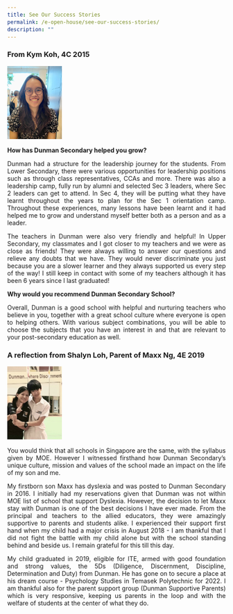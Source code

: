 ```yaml
---
title: See Our Success Stories
permalink: /e-open-house/see-our-success-stories/
description: ""
---
```

### From Kym Koh, 4C 2015

<img src="/images/E%20Open%20House/Kym%20Koh%204C%202015.jpg"
     style="width:25%">

**How has Dunman Secondary helped you grow?**

<p style="text-align: justify;">Dunman had a structure for the leadership journey for the students. From Lower Secondary, there were various opportunities for leadership positions such as through class representatives, CCAs and more. There was also a leadership camp, fully run by alumni and selected Sec 3 leaders, where Sec 2 leaders can get to attend. In Sec 4, they will be putting what they have learnt throughout the years to plan for the Sec 1 orientation camp. Throughout these experiences, many lessons have been learnt and it had helped me to grow and understand myself better both as a person and as a leader.</p>

<p style="text-align: justify;">The teachers in Dunman were also very friendly and helpful! In Upper Secondary, my classmates and I got closer to my teachers and we were as close as friends! They were always willing to answer our questions and relieve any doubts that we have. They would never discriminate you just because you are a slower learner and they always supported us every step of the way! I still keep in contact with some of my teachers although it has been 6 years since I last graduated!</p>

**Why would you recommend Dunman Secondary School?** 

<p style="text-align: justify;">Overall, Dunman is a good school with helpful and nurturing teachers who believe in you, together with a great school culture where everyone is open to helping others. With various subject combinations, you will be able to choose the subjects that you have an interest in and that are relevant to your post-secondary education as well.</p>

### A reflection from Shalyn Loh, Parent of Maxx Ng, 4E 2019

<img src="/images/E%20Open%20House/Parent%20of%20Maxx%20Ng%204E%202019.jpg"
     style="width:25%">

<p style="text-align: justify;">You would think that all schools in Singapore are the same, with the syllabus given by MOE. However I witnessed firsthand how Dunman Secondary’s unique culture, mission and values of the school made an impact on the life of my son and me.</p>

<p style="text-align: justify;">My firstborn son Maxx has dyslexia and was posted to Dunman Secondary in 2016. I initially had my reservations given that Dunman was not within MOE list of school that support Dyslexia. However, the decision to let Maxx stay with Dunman is one of the best decisions I have ever made. From the principal and teachers to the allied educators, they were amazingly supportive to parents and students alike. I experienced their support first hand when my child had a major crisis in August 2018 - I am thankful that I did not fight the battle with my child alone but with the school standing behind and beside us. I remain grateful for this till this day.</p>

<p style="text-align: justify;">My child graduated in 2019, eligible for ITE, armed with good foundation and strong values, the 5Ds (Diligence, Discernment, Discipline, Determination and Duty) from Dunman. He has gone on to secure a place at his dream course - Psychology Studies in Temasek Polytechnic for 2022. I am thankful also for the parent support group (Dunman Supportive Parents) which is very responsive, keeping us parents in the loop and with the welfare of students at the center of what they do.</p>